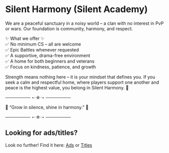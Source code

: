 # Silent Harmony (Silent Academy)

We are a peaceful sanctuary in a noisy world – a clan with no interest in PvP or wars.
Our foundation is community, harmony, and respect.

✨ What we offer ✨  
✅ No minimum CS – all are welcome  
✅ Epic Battles whenever requested  
✅ A supportive, drama-free environment  
✅ A home for both beginners and veterans  
✅ Focus on kindness, patience, and growth

Strength means nothing here – it is your mindset that defines you.
If you seek a calm and respectful home, where players support one another and peace is the highest value, you belong in Silent Harmony. 🌸

──────── ⋆⋅☆⋅⋆ ────────

🌱 “Grow in silence, shine in harmony.” 🌱

──────── ⋆⋅☆⋅⋆ ────────


## Looking for ads/titles?

Look no further! Find it here: [Ads](ads.md) or [Titles](titles.md)